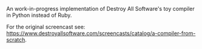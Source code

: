 An work-in-progress implementation of Destroy All Software's toy compiler in Python instead of Ruby. 

For the original screencast see: https://www.destroyallsoftware.com/screencasts/catalog/a-compiler-from-scratch. 

